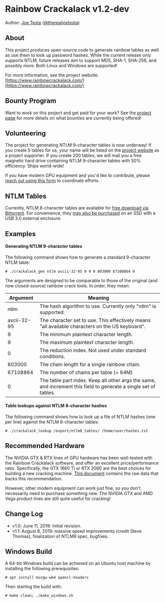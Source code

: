 # Rainbow Crackalack v1.2-dev

Author: [Joe Testa](https://www.positronsecurity.com/company/) ([@therealjoetesta](https://twitter.com/therealjoetesta))

## About

This project produces open-source code to generate rainbow tables as well as use them to look up password hashes.  While the current release only supports NTLM, future releases aim to support MD5, SHA-1, SHA-256, and possibly more.  Both Linux and Windows are supported!

For more information, see the project website: [https://www.rainbowcrackalack.com/](https://www.rainbowcrackalack.com/)

## Bounty Program

Want to work on this project and get paid for your work?  See the [project page](https://www.rainbowcrackalack.com/#bounty) for more details on what bounties are currently being offered!

## Volunteering

The project for generating NTLM 9-character tables is now underway!  If you create 5 tables for us, your name will be listed on the [project website](https://www.rainbowcrackalack.com/) as a project supporter.  If you create 200 tables, we will mail you a free magnetic hard drive containing NTLM 9-character tables with 50% efficiency.  Ships world-wide!

If you have modern GPU equipment and you'd like to contribute, please [reach out using this form](https://www.rainbowcrackalack.com/?showcontact=true) to coordinate efforts.

## NTLM Tables

Currently, NTLM 8-character tables are available for [free download via Bittorrent](https://www.rainbowcrackalack.com/rainbow_crackalack_ntlm_8.torrent).  For convenience, they [may also be purchased](https://www.rainbowcrackalack.com/#download) on an SSD with a USB 3.0 external enclosure.

## Examples

#### Generating NTLM 9-character tables

The following command shows how to generate a standard 9-character NTLM table:

    # ./crackalack_gen ntlm ascii-32-95 9 9 0 803000 67108864 0

The arguments are designed to be comparable to those of the original (and now closed-source) rainbow crack tools.  In order, they mean:

|Argument    |Meaning   |
|------------|----------|
|ntlm        |The hash algorithm to use.  Currently only "ntlm" is supported.|
|ascii-32-95 |The character set to use.  This effectively means "all available characters on the US keyboard".|
|9           |The minimum plaintext character length.|
|9           |The maximum plaintext character length.|
|0           |The reduction index.  Not used under standard conditions.|
|803000      |The chain length for a single rainbow chain.|
|67108864    |The number of chains per table (= 64M)|
|0 |The table part index.  Keep all other args the same, and increment this field to generate a single set of tables.|

#### Table lookups against NTLM 8-character hashes

The following command shows how to look up a file of NTLM hashes (one per line) against the NTLM 8-character tables:

    # ./crackalack_lookup /export/ntlm8_tables/ /home/user/hashes.txt

## Recommended Hardware

The NVIDIA GTX & RTX lines of GPU hardware has been well-tested with the Rainbow Crackalack software, and offer an excellent price/performance ratio.  Specifically, the GTX 1660 Ti or RTX 2060 are the best choices for building a new cracking machine.  [This document](https://docs.google.com/spreadsheets/d/1jigNGvt9SUur_SNH7QDEACapJbrdL_wKYtprM23IDpM/edit?usp=sharing) contains the raw data that backs this recommendation.

However, other modern equipment can work just fine, so you don't necessarily need to purchase something new.  The NVIDIA GTX and AMD Vega product lines are still quite useful for cracking!

## Change Log

- v1.0: June 11, 2019: Initial revision.
- v1.1: August 8, 2019: massive speed improvements (credit Steve Thomas), finalization of NTLM9 spec, bugfixes.

## Windows Build

A 64-bit Windows build can be achieved on an Ubuntu host machine by installing the following prerequisites:

    # apt install mingw-w64 opencl-headers

Then starting the build with:

    # make clean; ./make_windows.sh

